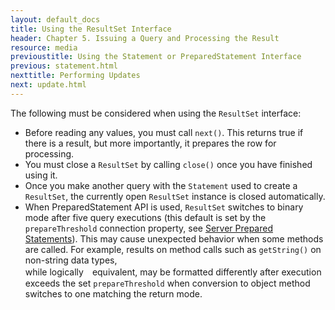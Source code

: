 ```yaml
---
layout: default_docs
title: Using the ResultSet Interface
header: Chapter 5. Issuing a Query and Processing the Result
resource: media
previoustitle: Using the Statement or PreparedStatement Interface
previous: statement.html
nexttitle: Performing Updates
next: update.html
---
```


The following must be considered when using the `ResultSet` interface:

* Before reading any values, you must call `next()`. This returns true if there
	is a result, but more importantly, it prepares the row for processing.
* You must close a `ResultSet` by calling `close()` once you have finished using
	it.
* Once you make another query with the `Statement` used to create a `ResultSet`,
	the currently open `ResultSet` instance is closed automatically.
* When PreparedStatement API is used, `ResultSet` switches to binary mode after 
	five query executions (this default is set by the `prepareThreshold` 
	connection property, see [Server Prepared Statements](server-prepare.md)). 
	This may cause unexpected behavior when some methods are called. For example, 
	results on method calls such as `getString()` on non-string data types, 	
	while logically　equivalent, may be formatted differently after execution exceeds 
	the set `prepareThreshold` when conversion to object method switches to one 
	matching the return mode. 
	